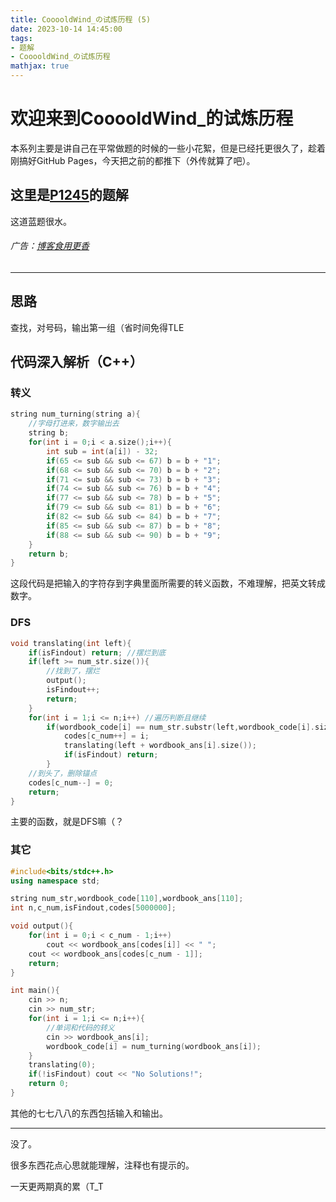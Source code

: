 ```yaml
---
title: CooooldWind_の试炼历程 (5)
date: 2023-10-14 14:45:00
tags: 
- 题解
- CooooldWind_の试炼历程
mathjax: true
---
```


# 欢迎来到CooooldWind_的试炼历程

本系列主要是讲自己在平常做题的时候的一些小花絮，但是已经托更很久了，趁着刚搞好GitHub Pages，今天把之前的都推下（外传就算了吧）。

## 这里是[P1245](https://www.luogu.com.cn/problem/P1245)的题解

这道蓝题很水。

###### 广告：[博客食用更香](https://www.luogu.com.cn/blog/747369/ColdWind-Growing-5)

---

## 思路

查找，对号码，输出第一组（省时间免得TLE

## 代码深入解析（C++）

### 转义

```cpp
string num_turning(string a){
	//字母打进来，数字输出去 
	string b;
	for(int i = 0;i < a.size();i++){
		int sub = int(a[i]) - 32;
		if(65 <= sub && sub <= 67) b = b + "1";
		if(68 <= sub && sub <= 70) b = b + "2";
		if(71 <= sub && sub <= 73) b = b + "3";
		if(74 <= sub && sub <= 76) b = b + "4";
		if(77 <= sub && sub <= 78) b = b + "5";
		if(79 <= sub && sub <= 81) b = b + "6";
		if(82 <= sub && sub <= 84) b = b + "7";
		if(85 <= sub && sub <= 87) b = b + "8";
		if(88 <= sub && sub <= 90) b = b + "9";
	}
	return b;
}
```
这段代码是把输入的字符存到字典里面所需要的转义函数，不难理解，把英文转成数字。

### DFS

```cpp
void translating(int left){
	if(isFindout) return; //摆烂到底 
	if(left >= num_str.size()){
		//找到了，摆烂 
		output();
		isFindout++;
		return;
	}
	for(int i = 1;i <= n;i++) //遍历判断且继续 
		if(wordbook_code[i] == num_str.substr(left,wordbook_code[i].size())){
			codes[c_num++] = i;
			translating(left + wordbook_ans[i].size());
			if(isFindout) return;
		}
	//到头了，删除锚点 
	codes[c_num--] = 0;
	return;
}
```
主要的函数，就是DFS嘛（？

### 其它

```cpp
#include<bits/stdc++.h>
using namespace std;

string num_str,wordbook_code[110],wordbook_ans[110];
int n,c_num,isFindout,codes[5000000];

void output(){
	for(int i = 0;i < c_num - 1;i++)
		cout << wordbook_ans[codes[i]] << " ";
	cout << wordbook_ans[codes[c_num - 1]];
	return; 
}

int main(){
	cin >> n;
	cin >> num_str;
	for(int i = 1;i <= n;i++){
		//单词和代码的转义 
		cin >> wordbook_ans[i];
		wordbook_code[i] = num_turning(wordbook_ans[i]);
	}
	translating(0);
	if(!isFindout) cout << "No Solutions!";
	return 0;
}
```

其他的七七八八的东西包括输入和输出。

---

没了。

很多东西花点心思就能理解，注释也有提示的。

一天更两期真的累（T_T